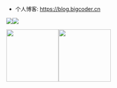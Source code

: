 - 个人博客: https://blog.bigcoder.cn

![](https://github-profile-summary-cards.vercel.app/api/cards/profile-details?username=bigcoder84&theme=github)![](https://github-profile-summary-cards.vercel.app/api/cards/productive-time?username=bigcoder84&theme=github&utcOffset=8)

<img align="" height="137px" src="https://github-readme-stats.vercel.app/api?username=bigcoder84&hide_title=false&hide_border=false&show_icons=true&include_all_commits=true&line_height=21&theme=github&locale=cn" /><img align="" height="137px" src="https://github-readme-stats.vercel.app/api/top-langs/?username=bigcoder84&hide_title=false&hide_border=false&layout=compact&theme=github&locale=cn" />
